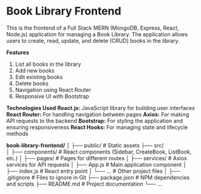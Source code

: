 # Book Library Frontend

This is the frontend of a Full Stack MERN (MongoDB, Express, React, Node.js) application for managing a Book Library. The application allows users to create, read, update, and delete (CRUD) books in the library.

**Features**
  1. List all books in the library
  2. Add new books
  3. Edit existing books
  4. Delete books
  5. Navigation using React Router
  6. Responsive UI with Bootstrap

**Technologies Used**
  **React.js:** JavaScript library for building user interfaces
  **React Router:** For handling navigation between pages
  **Axios:** For making API requests to the backend
  **Bootstrap:** For styling the application and ensuring responsiveness
  **React Hooks:** For managing state and lifecycle methods

**book-library-frontend/**
│
├── public/              # Static assets
├── src/                 
│   ├── components/      # React components (Sidebar, CreateBook, ListBook, etc.)
│   ├── pages/           # Pages for different routes
│   ├── services/        # Axios services for API requests
│   ├── App.js           # Main application component
│   ├── index.js         # React entry point
│   └── ...              # Other project files
│
├── .gitignore           # Files to ignore in Git
├── package.json         # NPM dependencies and scripts
├── README.md            # Project documentation
└── ...
